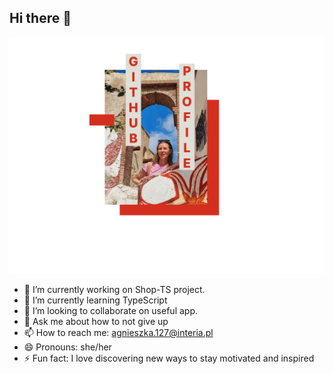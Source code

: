 ## Hi there 👋
![Logo](https://raw.githubusercontent.com/AgnieszkaDra/AgnieszkaDra/main/Agnieszka.png)

- 🔭 I’m currently working on Shop-TS project. 
- 🌱 I’m currently learning TypeScript
- 👯 I’m looking to collaborate on useful app. 
- 💬 Ask me about how to not give up
- 📫 How to reach me: agnieszka.127@interia.pl
- 😄 Pronouns: she/her
- ⚡ Fun fact: I love discovering new ways to stay motivated and inspired

